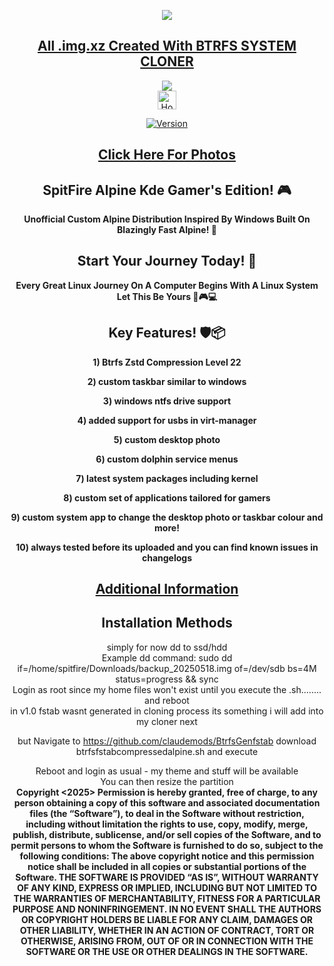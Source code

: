 <p align="center">
<img src="https://i.postimg.cc/JhMRf2RZ/claudemods-03-17-2025.gif">	



<div align="center">

 
##  [All .img.xz Created With BTRFS SYSTEM CLONER](https://github.com/claudemods/btrfssystemcloner)

<div align="center">


<div align="center">
  <a href="https://www.alpinelinux.org/" target="_blank">
    <img src="https://img.shields.io/badge/DISTRO-Alpine-00FFFF?style=for-the-badge&logo=Alpine">
  </a>
</div>


<div align="center">
  <a href="https://www.deepseek.com/" target="_blank">
    <img alt="Homepage" src="https://i.postimg.cc/Hs2vbbZ8/Deep-Seek-Homepage.png" style="height: 30px; width: auto;">
  </a>

[![Version](https://img.shields.io/github/v/release/claudemods/SpitFireAKGE?color=FFD700&label=Latest%20Release&style=for-the-badge)](https://github.com/claudemods/SpitFireAKGE/releases/tag/v1.0-11-07-2025)

##  [Click Here For Photos](https://github.com/claudemods/SpitFireAKGE/tree/main/Photos)


## SpitFire Alpine Kde Gamer's Edition! 🎮
**Unofficial Custom Alpine Distribution Inspired By Windows Built On Blazingly Fast Alpine! 🚀**
 
 



## Start Your Journey Today! 🦅 
  **Every Great Linux Journey On A Computer Begins With A Linux System Let This Be Yours 🚀🎮💻**


## Key Features! 🛡️📦 

  **1) Btrfs Zstd Compression Level 22**

  
  **2) custom taskbar similar to windows**

  **3) windows ntfs drive support**

  **4) added support for usbs in virt-manager**
  
  **5) custom desktop photo**
 
  **6) custom dolphin service menus**
 
  **7) latest system packages including kernel**
 
  **8) custom set of applications tailored for gamers**
 
  **9) custom system app to change the desktop photo or taskbar colour and more!**
 
  **10) always tested before its uploaded and you can find known issues in changelogs**


##  [Additional Information](https://github.com/claudemods/SpitFireAKGE/blob/main/AdditionalInformation.md)


<div align="center">
  
## Installation Methods

<div align="center">
simply for now dd to ssd/hdd 
<div align="center">

</div>

</div>
Example dd command: sudo dd if=/home/spitfire/Downloads/backup_20250518.img of=/dev/sdb bs=4M status=progress && sync
<div align="center">

</div>

</div>

<div align="center">
Login as root since my home files won't exist until you execute the .sh........ and reboot
</div>


</div>

<div align="center">
in v1.0 fstab wasnt generated in cloning process its something i will add into my cloner next
 
but Navigate to https://github.com/claudemods/BtrfsGenfstab download btrfsfstabcompressedalpine.sh and execute
</div>

<div align="center">
Reboot and login as usual - my theme and stuff will be available
</div>

<div align="center"> 
You can then resize the partition 
</div


<strong> Copyright <2025> <claudemods> Permission is hereby granted, free of charge, to any person obtaining a copy of this software and associated documentation files (the “Software”), to deal in the Software without restriction, including without limitation the rights to use, copy, modify, merge, publish, distribute, sublicense, and/or sell copies of the Software, and to permit persons to whom the Software is furnished to do so, subject to the following conditions: The above copyright notice and this permission notice shall be included in all copies or substantial portions of the Software. THE SOFTWARE IS PROVIDED “AS IS”, WITHOUT WARRANTY OF ANY KIND, EXPRESS OR IMPLIED, INCLUDING BUT NOT LIMITED TO THE WARRANTIES OF MERCHANTABILITY, FITNESS FOR A PARTICULAR PURPOSE AND NONINFRINGEMENT. IN NO EVENT SHALL THE AUTHORS OR COPYRIGHT HOLDERS BE LIABLE FOR ANY CLAIM, DAMAGES OR OTHER LIABILITY, WHETHER IN AN ACTION OF CONTRACT, TORT OR OTHERWISE, ARISING FROM, OUT OF OR IN CONNECTION WITH THE SOFTWARE OR THE USE OR OTHER DEALINGS IN THE SOFTWARE. <strong>
</div>

